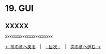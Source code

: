 ﻿# 19. GUI

## XXXXX

```cpp
XXXXXXXXXXXXXXXXXXXXXX
```

[← 前の章へ戻る](Binary.md)　|　[- 目次 -](Index.md)　|　[次の章へ進む →](Asset.md)